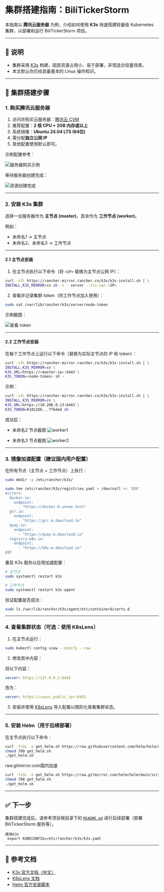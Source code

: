 # 集群搭建指南：BiliTickerStorm

本指南以 **腾讯云服务器** 为例，介绍如何使用 **K3s** 快速搭建轻量级 Kubernetes 集群，以部署和运行 BiliTickerStorm 项目。

---

## 📌 说明

* 集群采用 [K3s](https://docs.k3s.io/zh/quick-start) 构建，因其资源占用小、易于部署，非常适合轻量场景。
* 本文默认你已经具备基本的 Linux 操作知识。

---

## 🚀 集群搭建步骤

### 1. 购买腾讯云服务器

1. 访问并购买云服务器：[腾讯云 CVM](https://buy.cloud.tencent.com/cvm)
2. 推荐配置：**2 核 CPU + 2GB 内存或以上**
3. 系统镜像：**Ubuntu 24.04 LTS (64位)**
4. 需分配**独立公网 IP**
5. 其他配置使用默认即可。

示例配置参考：

![服务器购买示例](img/img_1.png)

等待服务器创建完成：

![资源创建完成](img/img_2.png)

---

### 2. 安装 K3s 集群

选择一台服务器作为 **主节点 (master)**，其余作为 **工作节点 (worker)**。

例如：

* 未命名1 → 主节点
* 未命名2、未命名3 → 工作节点

---

#### 2.1 主节点安装

1. 在主节点执行以下命令（将 `<IP>` 替换为主节点公网 IP）：

```bash
curl -sfL https://rancher-mirror.rancher.cn/k3s/k3s-install.sh | \
INSTALL_K3S_MIRROR=cn sh -s - server --tls-san <IP>
```

2. 查看并记录集群 token（供工作节点加入使用）：

```bash
sudo cat /var/lib/rancher/k3s/server/node-token
```

示例截图：

![查看 token](img/img_3.png)

---

#### 2.2 工作节点安装

在每个工作节点上运行以下命令（替换为实际主节点的 IP 和 token）：

```bash
curl -sfL https://rancher-mirror.rancher.cn/k3s/k3s-install.sh | \
INSTALL_K3S_MIRROR=cn \
K3S_URL=https://<master-ip>:6443 \
K3S_TOKEN=<node-token> sh -
```

示例：

```bash
curl -sfL https://rancher-mirror.rancher.cn/k3s/k3s-install.sh | \
INSTALL_K3S_MIRROR=cn \
K3S_URL=https://10.206.0.13:6443 \
K3S_TOKEN=K101266...ffbded sh -
```

成功后：

* 未命名2 节点截图
  ![worker1](img/img_5.png)

* 未命名3 节点截图
  ![worker2](img/img_4.png)

---

### 3. 镜像加速配置（建议国内用户配置）

在所有节点（主节点 + 工作节点）上执行：

```bash
sudo mkdir -p /etc/rancher/k3s/

sudo tee /etc/rancher/k3s/registries.yaml > /dev/null << 'EOF'
mirrors:
  docker.io:
    endpoint:
      - "https://docker-0.unsee.tech"
  gcr.io:
    endpoint:
      - "https://gcr.m.daocloud.io"
  quay.io:
    endpoint:
      - "https://quay.m.daocloud.io"
  registry.k8s.io:
    endpoint:
      - "https://k8s.m.daocloud.io"
EOF
```

重启 K3s 服务以应用加速配置：

```bash
# 主节点
sudo systemctl restart k3s

# 工作节点
sudo systemctl restart k3s-agent
```

验证配置是否成功：

```bash
sudo ls /var/lib/rancher/k3s/agent/etc/containerd/certs.d
```

---

### 4. 查看集群状态（可选：使用 K8sLens）

1. 在主节点运行：

```bash
sudo kubectl config view --minify --raw
```

2. 修改其中内容：

将以下内容：

```yaml
server: https://127.0.0.1:6443
```

改为：

```yaml
server: https://<your_public_ip>:6443
```

3. 安装并使用 [K8sLens](https://k8slens.dev/download) 导入配置以图形化查看集群状态。

---

### 5. 安装 Helm（用于后续部署）

在主节点执行以下命令：

```bash
curl -fsSL -o get_helm.sh https://raw.githubusercontent.com/helm/helm/main/scripts/get-helm-3
chmod 700 get_helm.sh
./get_helm.sh
```
raw.gitmirror.com国内加速
```bash
curl -fsSL -o get_helm.sh https://raw.gitmirror.com/helm/helm/main/scripts/get-helm-3
chmod 700 get_helm.sh
./get_helm.sh
```
---

## ✅ 下一步

集群搭建完成后，请参考项目根目录下的 [`README.md`](../README.md) 进行后续部署（部署 BiliTickerStorm 服务等）。
```
使用k3s
 export KUBECONFIG=/etc/rancher/k3s/k3s.yaml
```

---

## 🔗 参考文档

* [K3s 官方文档（中文）](https://docs.k3s.io/zh/)
* [K8sLens 文档](https://docs.k8slens.dev/getting-started/add-cluster/)
* [Helm 官方安装脚本](https://helm.sh/docs/intro/install/)

